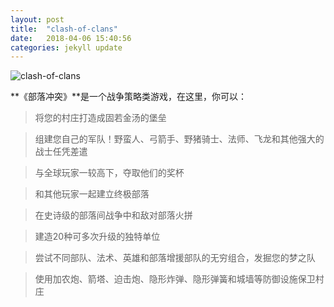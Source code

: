 ```yaml
---
layout: post
title:  "clash-of-clans"
date:   2018-04-06 15:40:56
categories: jekyll update
---
```



![clash-of-clans]({{site.url}}/assets/images/blog/clash-of-clans.jpg)



**《部落冲突》**是一个战争策略类游戏，在这里，你可以：
>将您的村庄打造成固若金汤的堡垒
	
>组建您自己的军队！野蛮人、弓箭手、野猪骑士、法师、飞龙和其他强大的战士任凭差遣
	
>与全球玩家一较高下，夺取他们的奖杯
	
>和其他玩家一起建立终极部落
	
>在史诗级的部落间战争中和敌对部落火拼
	
>建造20种可多次升级的独特单位
	
>尝试不同部队、法术、英雄和部落增援部队的无穷组合，发掘您的梦之队
	
>使用加农炮、箭塔、迫击炮、隐形炸弹、隐形弹簧和城墙等防御设施保卫村庄


